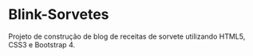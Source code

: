 # Blink-Sorvetes
Projeto de construção de blog de receitas de sorvete utilizando HTML5, CSS3 e Bootstrap 4.
